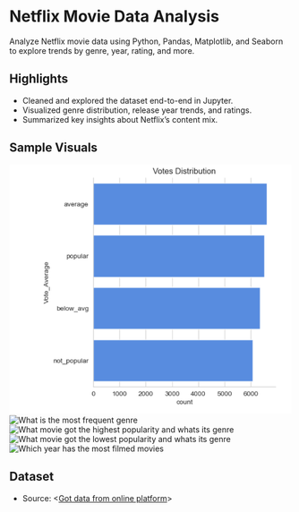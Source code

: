 # Netflix Movie Data Analysis

Analyze Netflix movie data using Python, Pandas, Matplotlib, and Seaborn to explore trends by genre, year, rating, and more.

## Highlights
- Cleaned and explored the dataset end-to-end in Jupyter.
- Visualized genre distribution, release year trends, and ratings.
- Summarized key insights about Netflix’s content mix.

## Sample Visuals
![What genres has highest votes](https://github.com/nakulchauhan003/Movie-Data-Analysis-Netflix/blob/main/What%20genres%20has%20highest%20votes.png)
![What is the most frequent genre]([images/release_year_trend.png](https://github.com/nakulchauhan003/Movie-Data-Analysis-Netflix/blob/main/What%20is%20the%20most%20frequent%20genre%20in%20the%20dataset.png))
![What movie got the highest popularity and whats its genre]([images/release_year_trend.png](https://github.com/nakulchauhan003/Movie-Data-Analysis-Netflix/blob/main/What%20movie%20got%20the%20highest%20popularity%20%20what's%20its%20genre.png))
![What movie got the lowest popularity and whats its genre]([images/release_year_trend.png](https://github.com/nakulchauhan003/Movie-Data-Analysis-Netflix/blob/main/What%20movie%20got%20the%20lowest%20popularity%20what's%20its%20genre.png))
![Which year has the most filmed movies]([images/movies_by_genre.png](https://github.com/nakulchauhan003/Movie-Data-Analysis-Netflix/blob/main/Which%20year%20has%20the%20most%20filmmed%20movies.png))

## Dataset
- Source: <[Got data from online platform](https://github.com/nakulchauhan003/Movie-Data-Analysis-Netflix/blob/main/mymoviedb.csv)>


